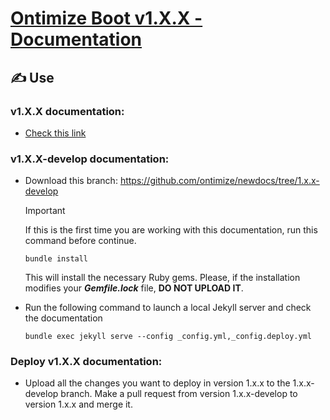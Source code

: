 # [Ontimize Boot v1.X.X - Documentation](https://ontimize.github.io/newdocs/v1)

## ✍ Use

### v1.X.X documentation:

- [Check this link](https://ontimize.github.io/newdocs/v1/index.html)

### v1.X.X-develop documentation:

- Download this branch: https://github.com/ontimize/newdocs/tree/1.x.x-develop

  > [!IMPORTANT]  
  > If this is the first time you are working with this documentation, run this command before continue.
  >
  > ```
  > bundle install
  > ```
  >
  > This will install the necessary Ruby gems. Please, if the installation modifies your **_Gemfile.lock_** file, **DO NOT UPLOAD IT**.

- Run the following command to launch a local Jekyll server and check the documentation

  ```
  bundle exec jekyll serve --config _config.yml,_config.deploy.yml
  ```

### Deploy v1.X.X documentation:

- Upload all the changes you want to deploy in version 1.x.x to the 1.x.x-develop branch. Make a pull request from version 1.x.x-develop to version 1.x.x and merge it.
